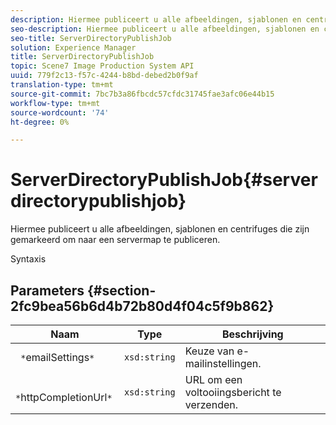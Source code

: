 ```yaml
---
description: Hiermee publiceert u alle afbeeldingen, sjablonen en centrifuges die zijn gemarkeerd om naar een servermap te publiceren.
seo-description: Hiermee publiceert u alle afbeeldingen, sjablonen en centrifuges die zijn gemarkeerd om naar een servermap te publiceren.
seo-title: ServerDirectoryPublishJob
solution: Experience Manager
title: ServerDirectoryPublishJob
topic: Scene7 Image Production System API
uuid: 779f2c13-f57c-4244-b8bd-debed2b0f9af
translation-type: tm+mt
source-git-commit: 7bc7b3a86fbcdc57cfdc31745fae3afc06e44b15
workflow-type: tm+mt
source-wordcount: '74'
ht-degree: 0%

---
```



# ServerDirectoryPublishJob{#serverdirectorypublishjob}

Hiermee publiceert u alle afbeeldingen, sjablonen en centrifuges die zijn gemarkeerd om naar een servermap te publiceren.

Syntaxis

## Parameters {#section-2fc9bea56b6d4b72b80d4f04c5f9b862}

| Naam | Type | Beschrijving |
|---|---|---|
| ` *`emailSettings`*` | `xsd:string` | Keuze van e-mailinstellingen. |
| ` *`httpCompletionUrl`*` | `xsd:string` | URL om een voltooiingsbericht te verzenden. |

